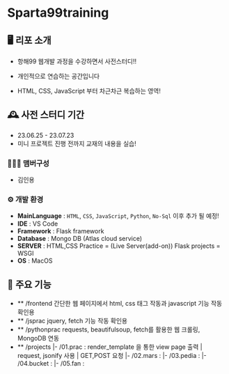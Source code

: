 # Sparta99training

## 🖥️ 리포 소개 
* 항해99 웹개발 과정을 수강하면서 사전스터디!!
* 개인적으로 연습하는 공간입니다

* HTML, CSS, JavaScript 부터 차근차근 복습하는 영역!


## 🕰️ 사전 스터디 기간
* 23.06.25 - 23.07.23
* 미니 프로젝트 진행 전까지 교재의 내용을 실습!

### 🧑‍🤝‍🧑 맴버구성 
 - 김인용

### ⚙️ 개발 환경 
- **MainLanguage** : `HTML`, `CSS`, `JavaScript`, `Python`, `No-Sql` 이후 추가 될 예정!
- **IDE** : VS Code
- **Framework** : Flask framework
- **Database** : Mongo DB (Atlas cloud service)
- **SERVER** : HTML,CSS Practice = (Live Server(add-on))
               Flask projects = WSGI
- **OS** : MacOS

## 📌 주요 기능
#### 
- ** /frontend 간단한 웹 페이지에서 html, css 태그 작동과 javascript 기능 작동 확인용
- ** /jsprac jquery, fetch 기능 작동 확인용
- ** /pythonprac requests, beautifulsoup, fetch를 활용한 웹 크롤링, MongoDB 연동
- ** /projects
       |- /01.prac : render_template 을 통한 view page 출력
       |             request, jsonify 사용
       |             GET,POST 요청
       |- /02.mars :
       |- /03.pedia :
       |- /04.bucket :
       |- /05.fan : 

